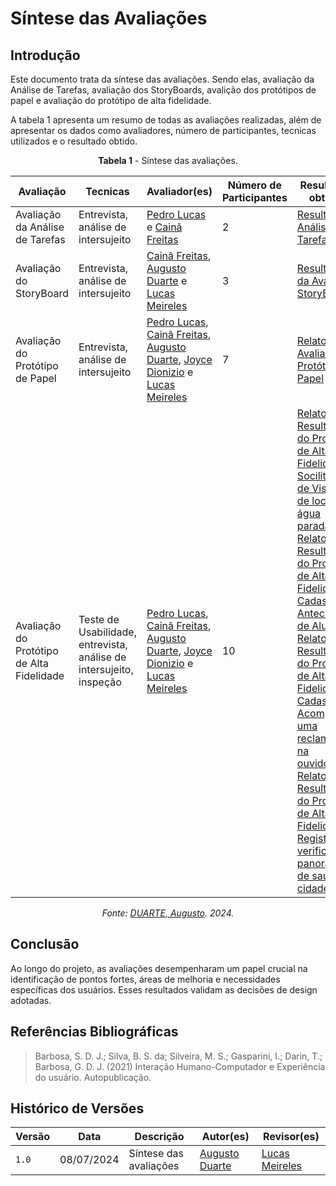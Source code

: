 # Síntese das Avaliações 

## Introdução

Este documento trata da síntese das avaliações. Sendo elas, avaliação da Análise de Tarefas, avaliação dos StoryBoards, avalição dos protótipos de papel e avaliação do protótipo de alta fidelidade. 

A tabela 1 apresenta um resumo de todas as avaliações realizadas, além de apresentar os dados como avaliadores, número de participantes, tecnicas utilizados e o resultado obtido.

<center>

**Tabela 1** - Síntese das avaliações.

| Avaliação                                 | Tecnicas               | Avaliador(es)                          | Número de Participantes | Resultados obtidos                                                                                                                                        |
| ----------------------------------------- | -------------------- | -------------------------------------- | ----------------------- | ------------------------------------------------------------------------------------------------------------------------------------------------- |
| Avaliação da Análise de Tarefas           | Entrevista, análise de intersujeito           | [Pedro Lucas](https://github.com/lucasdray) e [Cainã Freitas](https://github.com/freitasc)         |        2             |        [Resultado Análise de Tarefas](https://interacao-humano-computador.github.io/2024.1-Prefeitura-Lagoa-da-Prata/design/Nivel_1/analise_tarefas/relatoresultado_tarefas/)           |
| Avaliação do StoryBoard                   | Entrevista, análise de intersujeito           |  [Cainã Freitas](https://github.com/freitasc), [Augusto Duarte](https://github.com/Augcamp) e [Lucas Meireles](https://github.com/Katuner)                          | 3                       | [Resultado da Avaliação StoryBoard](https://interacao-humano-computador.github.io/2024.1-Prefeitura-Lagoa-da-Prata/design/Nivel_1/storyboard/relato_resultados_storyboard/) |
| Avaliação do Protótipo de Papel           | Entrevista, análise de intersujeito           |  [Pedro Lucas](https://github.com/lucasdray), [Cainã Freitas](https://github.com/freitasc), [Augusto Duarte](https://github.com/Augcamp), [Joyce Dionizio](https://github.com/joycejdm) e [Lucas Meireles](https://github.com/Katuner)| 7                       | [Relato Avaliação do Protótipo de Papel](https://interacao-humano-computador.github.io/2024.1-Prefeitura-Lagoa-da-Prata/design/Nivel_2/prototipo_papel/relato_resultados/)      |
| Avaliação do Protótipo de Alta Fidelidade | Teste de Usabilidade, entrevista, análise de intersujeito, inspeção |   [Pedro Lucas](https://github.com/lucasdray), [Cainã Freitas](https://github.com/freitasc), [Augusto Duarte](https://github.com/Augcamp), [Joyce Dionizio](https://github.com/joycejdm) e [Lucas Meireles](https://github.com/Katuner)       | 10                       | [Relato dos Resultados do Protótipo de Alta Fidelidade - Socilitação de Vistoria de local com água parada](https://interacao-humano-computador.github.io/2024.1-Prefeitura-Lagoa-da-Prata/design/Nivel_3/relato_resultados_dourado/), [Relato dos Resultados do Protótipo de Alta Fidelidade - Cadastro Antecipado de Aluno](https://interacao-humano-computador.github.io/2024.1-Prefeitura-Lagoa-da-Prata/design/Nivel_3/relato_resultados_joyce/), [Relato dos Resultados do Protótipo de Alta Fidelidade - Cadastrar e Acompanhar uma reclamação na ouvidoria](https://interacao-humano-computador.github.io/2024.1-Prefeitura-Lagoa-da-Prata/design/Nivel_3/relato_resultados_caina/), [Relato dos Resultados do Protótipo de Alta Fidelidade - Registrar e verificar o panorama de saúde da cidade](https://interacao-humano-computador.github.io/2024.1-Prefeitura-Lagoa-da-Prata/design/Nivel_3/relato_resultados_meireles/)      |

*Fonte: [DUARTE, Augusto](https://github.com/Augcamp). 2024.*


</center>


## Conclusão 
Ao longo do projeto, as avaliações desempenharam um papel crucial na identificação de pontos fortes, áreas de melhoria e necessidades específicas dos usuários. Esses resultados validam as decisões de design adotadas. 

## Referências Bibliográficas

> Barbosa, S. D. J.; Silva, B. S. da; Silveira, M. S.; Gasparini, I.; Darin, T.; Barbosa, G. D. J. (2021) Interação Humano-Computador e Experiência do usuário. Autopublicação.

## Histórico de Versões

| Versão | Data       | Descrição            | Autor(es)                                                                                           | Revisor(es)                                    |
| ------ | ---------- | -------------------- | --------------------------------------------------------------------------------------------------- | ---------------------------------------------- |
| `1.0`  | 08/07/2024 | Síntese das avaliações | [Augusto Duarte](https://github.com/Augcamp) | [Lucas Meireles](https://github.com/Katuner) |
